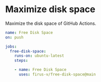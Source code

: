 # Maximize disk space

Maximize the disk space of GitHub Actions.

```yaml
name: Free Disk Space
on: push

jobs:
  free-disk-space:
    runs-on: ubuntu-latest
    steps:

    - name: Free Disk Space
      uses: firus-v/free-disk-space@main
```